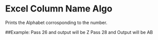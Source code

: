 # Excel Column Name Algo

Prints the Alphabet corrosponding to the number.

##Example: 
Pass 26 and output will be Z
Pass 28 and Output will be AB
